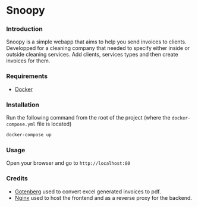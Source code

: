 # Snoopy
### Introduction

Snoopy is a simple webapp that aims to help you send invoices to clients.
Developped for a cleaning company that needed to specify either inside or outside cleaning services.
Add clients, services types and then create invoices for them.

### Requirements

- [Docker](https://www.docker.com/)

### Installation

Run the following command from the root of the project (where the `docker-compose.yml` file is located)

```bash
docker-compose up
```

### Usage

Open your browser and go to `http://localhost:80`

### Credits

- [Gotenberg](https://github.com/gotenberg/gotenberg) used to convert excel generated invoices to pdf.
- [Nginx](https://github.com/nginx/nginx) used to host the frontend and as a reverse proxy for the backend.